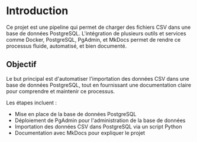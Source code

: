 # Introduction

Ce projet est une pipeline qui permet de charger des fichiers CSV dans une base de données PostgreSQL. L'intégration de plusieurs outils et services comme Docker, PostgreSQL, PgAdmin, et MkDocs permet de rendre ce processus fluide, automatisé, et bien documenté.

## Objectif

Le but principal est d'automatiser l'importation des données CSV dans une base de données PostgreSQL, tout en fournissant une documentation claire pour comprendre et maintenir ce processus.

Les étapes incluent :
- Mise en place de la base de données PostgreSQL
- Déploiement de PgAdmin pour l'administration de la base de données
- Importation des données CSV dans PostgreSQL via un script Python
- Documentation avec MkDocs pour expliquer le projet
